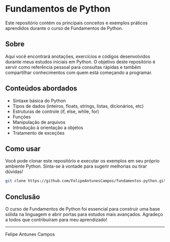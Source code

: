 # Fundamentos de Python

Este repositório contém os principais conceitos e exemplos práticos aprendidos durante o curso de Fundamentos de Python.

## Sobre

Aqui você encontrará anotações, exercícios e códigos desenvolvidos durante meus estudos iniciais em Python. O objetivo deste repositório é servir como referência pessoal para consultas rápidas e também compartilhar conhecimentos com quem está começando a programar.

## Conteúdos abordados

- Sintaxe básica do Python
- Tipos de dados (inteiros, floats, strings, listas, dicionários, etc)
- Estruturas de controle (if, else, while, for)
- Funções
- Manipulação de arquivos
- Introdução à orientação a objetos
- Tratamento de exceções

## Como usar

Você pode clonar este repositório e executar os exemplos em seu próprio ambiente Python. Sinta-se à vontade para sugerir melhorias ou tirar dúvidas!

```bash
git clone https://github.com/FelipeAntunesCampos/fundamentos-python.git
```

## Conclusão

O curso de Fundamentos de Python foi essencial para construir uma base sólida na linguagem e abrir portas para estudos mais avançados. Agradeço a todos que contribuíram para meu aprendizado!

---
Felipe Antunes Campos